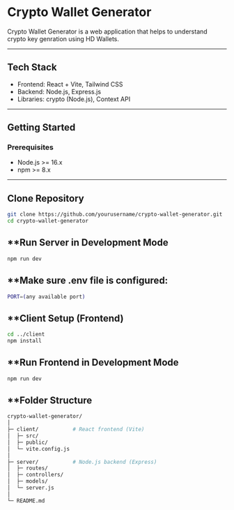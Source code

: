 # Crypto Wallet Generator

Crypto Wallet Generator is a web application that helps to understand crypto key genration using HD Wallets.

---


##  Tech Stack

- Frontend: React + Vite, Tailwind CSS
- Backend: Node.js, Express.js  
- Libraries: crypto (Node.js), Context API

---

##  Getting Started

### Prerequisites

- Node.js >= 16.x  
- npm >= 8.x  

---

## **Clone Repository**

```bash
git clone https://github.com/yourusername/crypto-wallet-generator.git
cd crypto-wallet-generator
```

## **Run Server in Development Mode

```bash
npm run dev
```

## **Make sure .env file is configured:

```bash
PORT=(any available port)
```

 ## **Client Setup (Frontend)
 ```bash
cd ../client
npm install
```

## **Run Frontend in Development Mode
```bash
npm run dev
```

## **Folder Structure
```bash
crypto-wallet-generator/
│
├─ client/           # React frontend (Vite)
│  ├─ src/
│  ├─ public/
│  └─ vite.config.js
│
├─ server/           # Node.js backend (Express)
│  ├─ routes/
│  ├─ controllers/
│  ├─ models/
│  └─ server.js
│
└─ README.md
```

